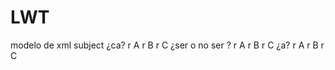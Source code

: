 # LWT



modelo de xml
<materia>
    subject
  <pregunta>
    ¿ca?
    <resp1>r A</resp1>
    <resp2>r B</resp2>
    <resp3>r C</resp3>
  </pregunta>
    <pregunta2>
    ¿ser o no ser ?
    <resp1>r A</resp1>
    <resp2>r B</resp2>
    <resp3>r C</resp3>
  </pregunta2>
    <pregunta3>
    ¿a?
    <resp1>r A</resp1>
    <resp2>r B</resp2>
    <resp3>r C</resp3>
  </pregunta3>
</materia>
